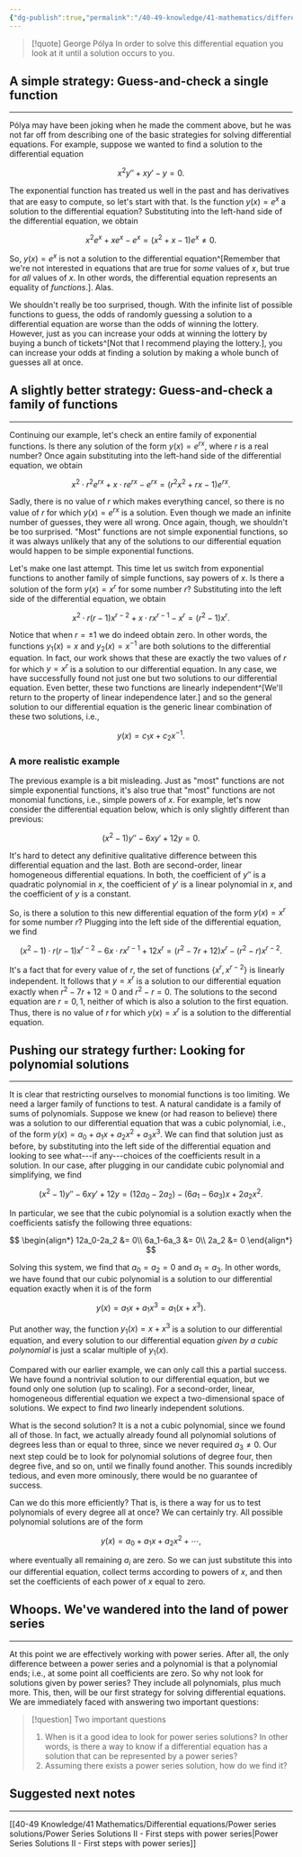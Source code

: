```yaml
---
{"dg-publish":true,"permalink":"/40-49-knowledge/41-mathematics/differential-equations/power-series-solutions/power-series-solutions-i-from-polynomials-to-power-series/","tags":["differential_equations"],"updated":"2025-07-28T19:16:49-07:00"}
---
```


> [!quote] George Pólya
>  In order to solve this differential equation you look at it until a solution occurs to you.

## A simple strategy: Guess-and-check a single function
---

Pólya may have been joking when he made the comment above, but he was not far off from describing one of the basic strategies for solving differential equations. For example, suppose we wanted to find a solution to the differential equation

$$
x^2 y''+x y'-y=0.
$$

The exponential function has treated us well in the past and has derivatives that are easy to compute, so let's start with that. Is the function $y(x)=e^x$ a solution to the differential equation? Substituting into the left-hand side of the differential equation, we obtain

$$
x^2 e^x+xe^x-e^x  = (x^2+x-1)e^x\neq 0.
$$

So, $y(x)=e^x$ is not a solution to the differential equation^[Remember that we're not interested in equations that are true for *some* values of $x$, but true for *all* values of $x$. In other words, the differential equation represents an equality of *functions*.]. Alas.

We shouldn't really be too surprised, though. With the infinite list of possible functions to guess, the odds of randomly guessing a solution to a differential equation are worse than the odds of winning the lottery. However, just as you can increase your odds at winning the lottery by buying a bunch of tickets^[Not that I recommend playing the lottery.], you can increase your odds at finding a solution by making a whole bunch of guesses all at once.

## A slightly better strategy:  Guess-and-check a family of functions
---

Continuing our example, let's check an entire family of exponential functions. Is there any solution of the form $y(x)=e^{rx}$, where $r$ is a real number? Once again substituting into the left-hand side of the differential equation, we obtain

$$
x^2\cdot r^2e^{rx}+x\cdot re^{rx}-e^{rx} = (r^2x^2+rx-1)e^{rx}.
$$

Sadly, there is no value of $r$ which makes everything cancel, so there is no value of $r$ for which $y(x)=e^{rx}$ is a solution. Even though we made an infinite number of guesses, they were all wrong. Once again, though, we shouldn't be too surprised. "Most" functions are not simple exponential functions, so it was always unlikely that any of the solutions to our differential equation would happen to be simple exponential functions.

Let's make one last attempt. This time let us switch from exponential functions to another family of simple functions, say powers of $x$. Is there a solution of the form $y(x)=x^r$ for some number $r$? Substituting into the left side of the differential equation, we obtain

$$
x^2\cdot r(r-1)x^{r-2}+x\cdot rx^{r-1}-x^r = (r^2-1)x^r.
$$

Notice that when $r=\pm 1$ we do indeed obtain zero. In other words, the functions $y_1(x)=x$ and $y_2(x)=x^{-1}$ are both solutions to the differential equation. In fact, our work shows that these are exactly the two values of $r$ for which $y=x^r$ is a solution to our differential equation. In any case, we have successfully found not just one but two solutions to our differential equation. Even better, these two functions are linearly independent^[We'll return to the property of linear independence later.] and so the general solution to our differential equation is the generic linear combination of these two solutions, i.e.,

$$
y(x) = c_1 x+c_2x^{-1}.
$$

### A more realistic example

The previous example is a bit misleading. Just as "most" functions are not simple exponential functions, it's also true that "most" functions are not monomial functions, i.e., simple powers of $x$. For example, let's now consider the differential equation below, which is only slightly different than previous:

$$
(x^2-1)y''-6xy'+12y=0.
$$

It's hard to detect any definitive qualitative difference between this differential equation and the last. Both are second-order, linear homogeneous differential equations. In both, the coefficient of $y''$ is a quadratic polynomial in $x$, the coefficient of $y'$ is a linear polynomial in $x$, and the coefficient of $y$ is a constant.

So, is there a solution to this new differential equation of the form $y(x)=x^r$ for some number $r$? Plugging into the left side of the differential equation, we find

$$
(x^2-1)\cdot r(r-1)x^{r-2}-6x\cdot rx^{r-1}+12x^r = (r^2-7r+12)x^r-(r^2-r)x^{r-2}.
$$

It's a fact that for every value of $r$, the set of functions $\{x^r, x^{r-2}\}$ is linearly independent. It follows that $y=x^r$ is a solution to our differential equation exactly when $r^2-7r+12=0$ and $r^2-r=0$. The solutions to the second equation are $r=0,1$, neither of which is also a solution to the first equation. Thus, there is no value of $r$ for which $y(x)=x^r$ is a solution to the differential equation.

## Pushing our strategy further: Looking for polynomial solutions
---

It is clear that restricting ourselves to monomial functions is too limiting. We need a larger family of functions to test. A natural candidate is a family of sums of polynomials. Suppose we knew (or had reason to believe) there was a solution to our differential equation that was a cubic polynomial, i.e., of the form $y(x)=a_0+a_1x+a_2x^2+a_3x^3$. We can find that solution just as before, by substituting into the left side of the differential equation and looking to see what---if any---choices of the coefficients result in a solution. In our case, after plugging in our candidate cubic polynomial and simplifying, we find

$$
(x^2-1)y''-6xy'+12y=(12a_0-2a_2)-(6a_1-6a_3)x+2a_2x^2.
$$

In particular, we see that the cubic polynomial is a solution exactly when the coefficients satisfy the following three equations:

$$
\begin{align*}
  12a_0-2a_2 &= 0\\
  6a_1-6a_3 &= 0\\
  2a_2 &= 0
\end{align*}
$$

Solving this system, we find that $a_0=a_2=0$ and $a_1=a_3$. In other words, we have found that our cubic polynomial is a solution to our differential equation exactly when it is of the form

$$
y(x) = a_1 x + a_1 x^3 = a_1(x+x^3).
$$

Put another way, the function $y_1(x)=x+x^3$ is a solution to our differential equation, and every solution to our differential equation *given by a cubic polynomial* is just a scalar multiple of $y_1(x)$.

Compared with our earlier example, we can only call this a partial success. We have found a nontrivial solution to our differential equation, but we found only one solution (up to scaling). For a second-order, linear, homogeneous differential equation we expect a two-dimensional space of solutions. We expect to find *two* linearly independent solutions.

What is the second solution? It is a not a cubic polynomial, since we found all of those. In fact, we actually already found all polynomial solutions of degrees less than or equal to three, since we never required $a_3\neq 0$. Our next step could be to look for polynomial solutions of degree four, then degree five, and so on, until we finally found another. This sounds incredibly tedious, and even more ominously, there would be no guarantee of success.

Can we do this more efficiently? That is, is there a way for us to test polynomials of every degree all at once? We can certainly try. All possible polynomial solutions are of the form

$$
y(x)=a_0+a_1x+a_2x^2+\cdots,
$$

where eventually all remaining $a_i$ are zero. So we can just substitute this into our differential equation, collect terms according to powers of $x$, and then set the coefficients of each power of $x$ equal to zero.

## Whoops. We've wandered into the land of power series
---

At this point we are effectively working with power series. After all, the only difference between a power series and a polynomial is that a polynomial ends; i.e., at some point all coefficients are zero. So why not look for solutions given by power series? They include all polynomials, plus much more. This, then, will be our first strategy for solving differential equations. We are immediately faced with answering two important questions:

> [!question] Two important questions
> 1. When is it a good idea to look for power series solutions? In other words, is there a way to know if a differential equation has a solution that can be represented by a power series?
> 2. Assuming there exists a power series solution, how do we find it?


## Suggested next notes
---

[[40-49 Knowledge/41 Mathematics/Differential equations/Power series solutions/Power Series Solutions II - First steps with power series\|Power Series Solutions II - First steps with power series]]